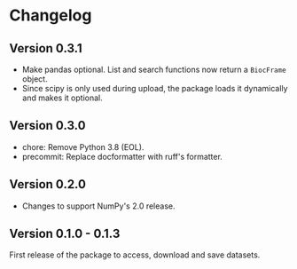# Changelog

## Version 0.3.1

- Make pandas optional. List and search functions now return a `BiocFrame` object.
- Since scipy is only used during upload, the package loads it dynamically and makes it optional. 

## Version 0.3.0

- chore: Remove Python 3.8 (EOL).
- precommit: Replace docformatter with ruff's formatter.

## Version 0.2.0

- Changes to support NumPy's 2.0 release.

## Version 0.1.0 - 0.1.3

First release of the package to access, download and save
datasets.
